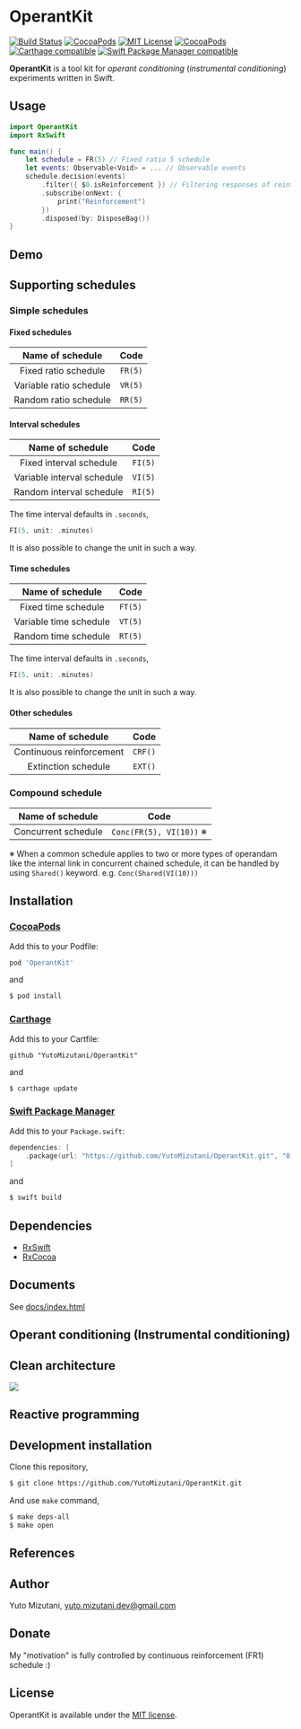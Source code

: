 # OperantKit

[![Build Status](https://travis-ci.com/YutoMizutani/OperantKit.svg?branch=master)](https://travis-ci.com/YutoMizutani/OperantKit)
[![CocoaPods](https://img.shields.io/cocoapods/p/OperantKit.svg)](https://github.com/YutoMizutani/OperantKit)
[![MIT License](http://img.shields.io/badge/license-MIT-blue.svg?style=flat)](https://github.com/YutoMizutani/OperantKit/blob/master/LICENSE)
[![CocoaPods](https://img.shields.io/cocoapods/v/OperantKit.svg)](https://github.com/YutoMizutani/OperantKit)
[![Carthage compatible](https://img.shields.io/badge/Carthage-compatible-4BC51D.svg?style=flat)](https://github.com/YutoMizutani/OperantKit)
[![Swift Package Manager compatible](https://img.shields.io/badge/Swift%20Package%20Manager-compatible-brightgreen.svg)](https://github.com/apple/swift-package-manager)

**OperantKit** is a tool kit for *operant conditioning* (*instrumental conditioning*) experiments written in Swift.

## Usage

```swift
import OperantKit
import RxSwift

func main() {
	let schedule = FR(5) // Fixed ratio 5 schedule
	let events: Observable<Void> = ... // Observable events
	schedule.decision(events)
		.filter({ $0.isReinforcement }) // Filtering responses of reinforcement
		.subscribe(onNext: {
			print("Reinforcement")
		})
		.disposed(by: DisposeBag())
}
```

## Demo

## Supporting schedules

### Simple schedules

#### Fixed schedules

|Name of schedule|Code|
|:-:|:-:|
|Fixed ratio schedule|`FR(5)`|
|Variable ratio schedule|`VR(5)`|
|Random ratio schedule|`RR(5)`|

#### Interval schedules

|Name of schedule|Code|
|:-:|:-:|
|Fixed interval schedule|`FI(5)`|
|Variable interval schedule|`VI(5)`|
|Random interval schedule|`RI(5)`|

The time interval defaults in `.seconds`,

```swift
FI(5, unit: .minutes)
```

It is also possible to change the unit in such a way.

#### Time schedules

|Name of schedule|Code|
|:-:|:-:|
|Fixed time schedule|`FT(5)`|
|Variable time schedule|`VT(5)`|
|Random time schedule|`RT(5)`|

The time interval defaults in `.seconds`,

```swift
FI(5, unit: .minutes)
```

It is also possible to change the unit in such a way.

#### Other schedules

|Name of schedule|Code|
|:-:|:-:|
|Continuous reinforcement|`CRF()`|
|Extinction schedule|`EXT()`|

### Compound schedule

|Name of schedule|Code|
|:-:|:-:|
|Concurrent schedule|`Conc(FR(5), VI(10))` ※|

※ When a common schedule applies to two or more types of operandam like the internal link in concurrent chained schedule, it can be handled by using `Shared()` keyword. e.g. `Conc(Shared(VI(10)))`

## Installation

### [CocoaPods](https://guides.cocoapods.org/using/using-cocoapods.html)

Add this to your Podfile:

```ruby
pod 'OperantKit'
```

and

```bash
$ pod install
```

### [Carthage](https://github.com/Carthage/Carthage)

Add this to your Cartfile:

```
github "YutoMizutani/OperantKit"
```

and

```bash
$ carthage update
```

### [Swift Package Manager](https://github.com/apple/swift-package-manager)

Add this to your `Package.swift`:

```swift
dependencies: [
    .package(url: "https://github.com/YutoMizutani/OperantKit.git", "0.0.1" ..< "1.0.0"),
]
```

and

```bash
$ swift build
```

## Dependencies

* [RxSwift](https://www.github.com/ReactiveX/RxSwift)
* [RxCocoa](https://www.github.com/ReactiveX/RxSwift)

## Documents

See [docs/index.html](https://github.com/YutoMizutani/OperantKit/blob/master/docs/index.html)

## Operant conditioning (Instrumental conditioning)

## Clean architecture

![](https://blog.cleancoder.com/uncle-bob/images/2012-08-13-the-clean-architecture/CleanArchitecture.jpg)

## Reactive programming

## Development installation

Clone this repository,

```bash
$ git clone https://github.com/YutoMizutani/OperantKit.git
```

And use `make` command,

```bash
$ make deps-all
$ make open
```

## References

## Author

Yuto Mizutani, yuto.mizutani.dev@gmail.com

## Donate

My "motivation" is fully controlled by continuous reinforcement (FR1) schedule :)

## License

OperantKit is available under the [MIT license](https://github.com/YutoMizutani/OperantKit/blob/master/LICENSE).